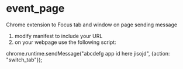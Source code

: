 # event_page
Chrome extension to Focus tab and window on page sending message


1. modify manifest to include your URL
2. on your webpage use the following script: 

chrome.runtime.sendMessage("abcdefg app id here jisojd", {action: "switch_tab"});
